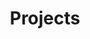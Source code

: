 ---
title: "Projects"
cascade:
    showDate: false
    showAuthor: false
    showZenMode: false
    showReadingTime: false
    heroStyle: thumbAndBackground
showPagination: false
groupByYear: false
---